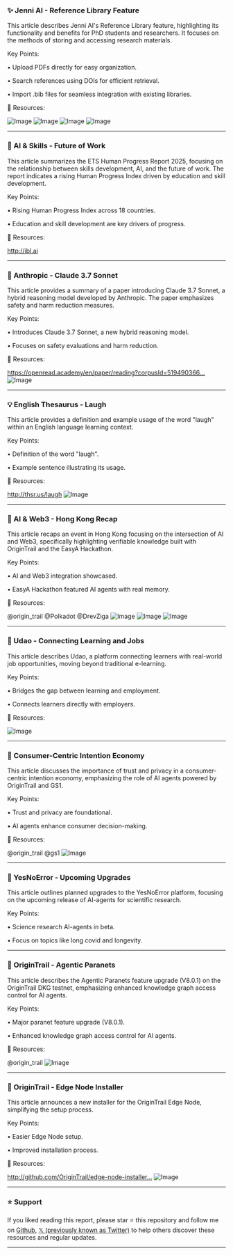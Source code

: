 ### ✨ Jenni AI - Reference Library Feature

This article describes Jenni AI's Reference Library feature, highlighting its functionality and benefits for PhD students and researchers.  It focuses on the methods of storing and accessing research materials.

Key Points:

• Upload PDFs directly for easy organization.

• Search references using DOIs for efficient retrieval.

• Import .bib files for seamless integration with existing libraries.


🔗 Resources:

![Image](https://pbs.twimg.com/media/Gkrc_QfXIAAg7dJ?format=jpg&name=small)
![Image](https://pbs.twimg.com/media/Gkrc_Q3a0AA3yTX?format=jpg&name=small)
![Image](https://pbs.twimg.com/media/Gkrc_P4bkAMEszs?format=jpg&name=small)
![Image](https://pbs.twimg.com/media/Gkrc_QbW0AAQZNf?format=jpg&name=small)



---
### 🤖 AI & Skills - Future of Work

This article summarizes the ETS Human Progress Report 2025, focusing on the relationship between skills development, AI, and the future of work.  The report indicates a rising Human Progress Index driven by education and skill development.


Key Points:

•  Rising Human Progress Index across 18 countries.

• Education and skill development are key drivers of progress.


🔗 Resources:

http://ibl.ai


---
### 🤖 Anthropic - Claude 3.7 Sonnet

This article provides a summary of a paper introducing Claude 3.7 Sonnet, a hybrid reasoning model developed by Anthropic.  The paper emphasizes safety and harm reduction measures.


Key Points:

• Introduces Claude 3.7 Sonnet, a new hybrid reasoning model.

• Focuses on safety evaluations and harm reduction.


🔗 Resources:

https://openread.academy/en/paper/reading?corpusId=519490366…
![Image](https://pbs.twimg.com/media/GkkvUV-XsAAWnCD?format=jpg&name=small)


---
### 💡 English Thesaurus - Laugh

This article provides a definition and example usage of the word "laugh" within an English language learning context.


Key Points:

• Definition of the word "laugh".

• Example sentence illustrating its usage.


🔗 Resources:

http://thsr.us/laugh
![Image](https://pbs.twimg.com/media/GkbyaGMXoAANUUv?format=jpg&name=small)


---
### 🤖 AI & Web3 - Hong Kong Recap

This article recaps an event in Hong Kong focusing on the intersection of AI and Web3, specifically highlighting verifiable knowledge built with OriginTrail and the EasyA Hackathon.


Key Points:

•  AI and Web3 integration showcased.

•  EasyA Hackathon featured AI agents with real memory.


🔗 Resources:

@origin_trail
@Polkadot
@DrevZiga
![Image](https://pbs.twimg.com/media/GkUGiP3WQAAMbaG?format=jpg&name=small)
![Image](https://pbs.twimg.com/media/GkUGuvSXUAA41tI?format=jpg&name=360x360)
![Image](https://pbs.twimg.com/media/GkUHUsiW0AAEIWu?format=jpg&name=small)


---
### 🚀  Udao - Connecting Learning and Jobs

This article describes Udao, a platform connecting learners with real-world job opportunities, moving beyond traditional e-learning.


Key Points:

• Bridges the gap between learning and employment.

• Connects learners directly with employers.


🔗 Resources:

![Image](https://pbs.twimg.com/media/GkUCvBNWIAEHNRG?format=jpg&name=small)


---
### 🤖 Consumer-Centric Intention Economy

This article discusses the importance of trust and privacy in a consumer-centric intention economy, emphasizing the role of AI agents powered by OriginTrail and GS1.


Key Points:

• Trust and privacy are foundational.

• AI agents enhance consumer decision-making.


🔗 Resources:

@origin_trail
@gs1
![Image](https://pbs.twimg.com/media/GkKdCPUWAAAZ1UI?format=jpg&name=small)


---
### 🤖 YesNoError - Upcoming Upgrades

This article outlines planned upgrades to the YesNoError platform, focusing on the upcoming release of AI-agents for scientific research.


Key Points:

• Science research AI-agents in beta.

•  Focus on topics like long covid and longevity.


---
### 🤖 OriginTrail - Agentic Paranets

This article describes the Agentic Paranets feature upgrade (V8.0.1) on the OriginTrail DKG testnet, emphasizing enhanced knowledge graph access control for AI agents.


Key Points:

•  Major paranet feature upgrade (V8.0.1).

•  Enhanced knowledge graph access control for AI agents.



🔗 Resources:

@origin_trail
![Image](https://pbs.twimg.com/media/Gjw7aLlWEAApxfR?format=png&name=small)


---
### 🚀 OriginTrail - Edge Node Installer

This article announces a new installer for the OriginTrail Edge Node, simplifying the setup process.


Key Points:

• Easier Edge Node setup.

•  Improved installation process.


🔗 Resources:

http://github.com/OriginTrail/edge-node-installer…
![Image](https://pbs.twimg.com/ext_tw_video_thumb/1890427661622611968/pu/img/4sDBv6IBzLlOIOsk.jpg)


---

### ⭐️ Support

If you liked reading this report, please star ⭐️ this repository and follow me on [Github](https://github.com/Drix10), [𝕏 (previously known as Twitter)](https://x.com/DRIX_10_) to help others discover these resources and regular updates.

---